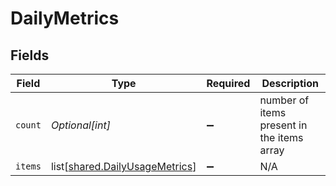 # DailyMetrics


## Fields

| Field                                                                          | Type                                                                           | Required                                                                       | Description                                                                    |
| ------------------------------------------------------------------------------ | ------------------------------------------------------------------------------ | ------------------------------------------------------------------------------ | ------------------------------------------------------------------------------ |
| `count`                                                                        | *Optional[int]*                                                                | :heavy_minus_sign:                                                             | number of items present in the items array                                     |
| `items`                                                                        | list[[shared.DailyUsageMetrics](undefined/models/shared/dailyusagemetrics.md)] | :heavy_minus_sign:                                                             | N/A                                                                            |